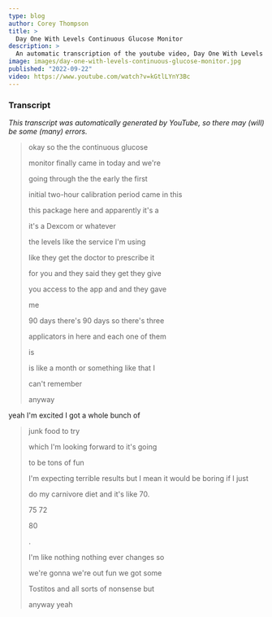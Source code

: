```yaml
---
type: blog
author: Corey Thompson
title: >
  Day One With Levels Continuous Glucose Monitor
description: >
  An automatic transcription of the youtube video, Day One With Levels Continuous Glucose Monitor, generated from youtube captions.
image: images/day-one-with-levels-continuous-glucose-monitor.jpg
published: "2022-09-22"
video: https://www.youtube.com/watch?v=kGtlLYnY3Bc
---
```




### Transcript

*This transcript was automatically generated by YouTube, so there may (will) be some (many) errors.*

>okay so the the continuous glucose
>
> monitor finally came in today and we&#39;re
>
> going through the the early the first
>
> initial two-hour calibration 
period came in this
>
> this package here and apparently it&#39;s a
>
> it&#39;s a Dexcom or whatever
>
> the levels like the service I&#39;m using
>
> like they get the doctor to prescribe it
>
> for you and they said they get they give
>
> you access to the app and and they gave
>
> me
>
> 90 days there&#39;s 90 days so there&#39;s three
>
> applicators in here and each one of them
>
> is
>
> is like a month or something like that I
>
> can&#39;t remember
>
> anyway
>
> 
yeah I&#39;m excited I got a whole bunch of
>
> junk food to try
>
> which I&#39;m looking forward to it&#39;s going
>
> to be tons of fun
>
> I&#39;m expecting terrible results but 
I mean it would be boring if I just
>
> do my carnivore diet and it&#39;s like 70.
>
> 75 72
>
> 80
>
> .
>
> I&#39;m like nothing nothing ever changes so
>
> we&#39;re gonna we&#39;re out fun we got some
>
> Tostitos and all sorts of nonsense but
>
> anyway yeah
